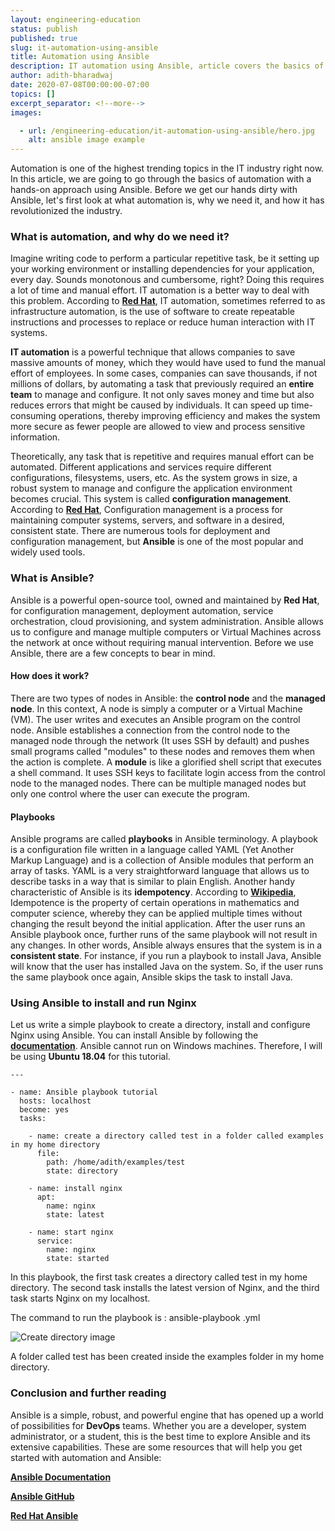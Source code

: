 ```yaml
---
layout: engineering-education
status: publish
published: true
slug: it-automation-using-ansible
title: Automation using Ansible
description: IT automation using Ansible, article covers the basics of IT automation, how it is used, and why it is important. It also covers the basics of Ansible with the relevant code.
author: adith-bharadwaj
date: 2020-07-08T00:00:00-07:00
topics: []
excerpt_separator: <!--more-->
images:

  - url: /engineering-education/it-automation-using-ansible/hero.jpg
    alt: ansible image example
---
```

Automation is one of the highest trending topics in the IT industry right now. In this article, we are going to go through the basics of automation with a hands-on approach using Ansible. Before we get our hands dirty with Ansible, let's first look at what automation is, why we need it, and how it has revolutionized the industry.
<!--more-->

### What is automation, and why do we need it?
Imagine writing code to perform a particular repetitive task, be it setting up your working environment or installing dependencies for your application, every day. Sounds monotonous and cumbersome, right? Doing this requires a lot of time and manual effort. IT automation is a better way to deal with this problem. According to
[**Red Hat**](https://www.redhat.com/en/topics/automation/whats-it-automation), IT automation, sometimes referred to as infrastructure automation, is the use of software to create repeatable instructions and processes to replace or reduce human interaction with IT systems.

**IT automation** is a powerful technique that allows companies to save massive amounts of money, which they would have used to fund the manual effort of employees. In some cases, companies can save thousands, if not millions of dollars, by automating a task that previously required an **entire team** to manage and configure. It not only saves money and time but also reduces errors that might be caused by individuals. It can speed up time-consuming operations, thereby improving efficiency and makes the system more secure as fewer people are allowed to view and process sensitive information.

Theoretically, any task that is repetitive and requires manual effort can be automated. Different applications and services require different configurations, filesystems, users, etc. As the system grows in size, a robust system to manage and configure the application environment becomes crucial. This system is called **configuration management**. According to [**Red Hat**](https://www.redhat.com/en/topics/automation/what-is-configuration-management), Configuration management is a process for maintaining computer systems, servers, and software in a desired, consistent state. There are numerous tools for deployment and configuration management, but **Ansible** is one of the most popular and widely used tools.

### What is Ansible?
Ansible is a powerful open-source tool, owned and maintained by **Red Hat**, for configuration management, deployment automation, service orchestration, cloud provisioning, and system administration. Ansible allows us to configure and manage multiple computers or Virtual Machines across the network at once without requiring manual intervention. Before we use Ansible, there are a few concepts to bear in mind.

#### How does it work?
There are two types of nodes in Ansible: the **control node** and the **managed node**. In this context, A node is simply a computer or a Virtual Machine (VM). The user writes and executes an Ansible program on the control node. Ansible establishes a connection from the control node to the managed node through the network (It uses SSH by default) and pushes small programs called "modules" to these nodes and removes them when the action is complete. A **module** is like a glorified shell script that executes a shell command. It uses SSH keys to facilitate login access from the control node to the managed nodes. There can be multiple managed nodes but only one control where the user can execute the program.

#### Playbooks
Ansible programs are called **playbooks** in Ansible terminology. A playbook is a configuration file written in a language called YAML (Yet Another Markup Language) and is a collection of Ansible modules that perform an array of tasks. YAML is a very straightforward language that allows us to describe tasks in a way that is similar to plain English. Another handy characteristic of Ansible is its **idempotency**. According to [**Wikipedia**](https://en.wikipedia.org/wiki/Idempotence), Idempotence is the property of certain operations in mathematics and computer science, whereby they can be applied multiple times without changing the result beyond the initial application. After the user runs an Ansible playbook once, further runs of the same playbook will not result in any changes. In other words, Ansible always ensures that the system is in a **consistent state**. For instance, if you run a playbook to install Java, Ansible will know that the user has installed Java on the system. So, if the user runs the same playbook once again, Ansible skips the task to install Java.

### Using Ansible to install and run Nginx
Let us write a simple playbook to create a directory, install and configure Nginx using Ansible. You can install Ansible by following the [**documentation**](https://docs.ansible.com/ansible/latest/installation_guide/intro_installation.html). Ansible cannot run on Windows machines. Therefore, I will be using **Ubuntu 18.04** for this tutorial.  


```
---

- name: Ansible playbook tutorial
  hosts: localhost
  become: yes
  tasks:

    - name: create a directory called test in a folder called examples in my home directory
      file:
        path: /home/adith/examples/test
        state: directory

    - name: install nginx
      apt:
        name: nginx
        state: latest

    - name: start nginx
      service:
        name: nginx
        state: started
```

In this playbook, the first task creates a directory called test in my home directory. The second task installs the latest version of Nginx, and the third task starts Nginx on my localhost.  

The command to run the playbook is : ansible-playbook <playbook-name>.yml

![Create directory image](/engineering-education/it-automation-using-ansible/create-directory.png)<br>

A folder called test has been created inside the examples folder in my home directory.

### Conclusion and further reading
Ansible is a simple, robust, and powerful engine that has opened up a world of possibilities for **DevOps** teams. Whether you are a developer, system administrator, or a student, this is the best time to explore Ansible and its extensive capabilities. These are some resources that will help you get started with automation and Ansible:

[**Ansible Documentation**](https://docs.ansible.com/ansible/latest/index.html)

[**Ansible GitHub**](https://github.com/ansible/ansible)

[**Red Hat Ansible**](https://www.ansible.com/)
